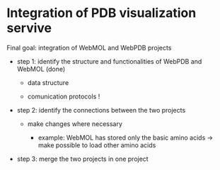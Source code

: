 Integration of PDB visualization servive
===

Final goal: integration of WebMOL and WebPDB projects

- step 1: identify the structure and functionalities of WebPDB and WebMOL (done)
	
	- data structure 
	
	- comunication protocols
!

- step 2: identify the connections between the two projects

	- make changes where necessary
		
		- example: WebMOL has stored only the basic amino acids
		 -> make possible to load other amino acids 


- step 3: merge the two projects in one project